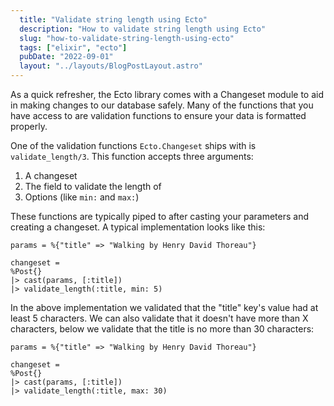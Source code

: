 ```yaml
---
  title: "Validate string length using Ecto"
  description: "How to validate string length using Ecto"
  slug: "how-to-validate-string-length-using-ecto"
  tags: ["elixir", "ecto"]
  pubDate: "2022-09-01"
  layout: "../layouts/BlogPostLayout.astro"
---
```


As a quick refresher, the Ecto library comes with a Changeset module to aid in making changes to our database safely. Many of the functions that you have access to are validation functions to ensure your data is formatted properly. 

One of the validation functions `Ecto.Changeset` ships with is `validate_length/3`. This function accepts three arguments:
1. A changeset
2. The field to validate the length of
3. Options (like `min:` and `max:`)

These functions are typically piped to after casting your parameters and creating a changeset. A typical implementation looks like this:

```
params = %{"title" => "Walking by Henry David Thoreau"} 

changeset =					
%Post{}
|> cast(params, [:title])
|> validate_length(:title, min: 5) 
```

In the above implementation we validated that the "title" key's value had at least 5 characters. We can also validate that it doesn't have more than X characters, below we validate that the title is no more than 30 characters:

```
params = %{"title" => "Walking by Henry David Thoreau"} 

changeset =					
%Post{}
|> cast(params, [:title])
|> validate_length(:title, max: 30) 
```
